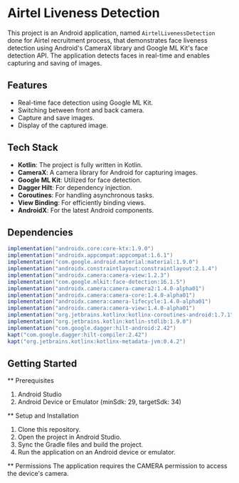 # Airtel Liveness Detection

This project is an Android application, named `AirtelLivenessDetection` done for Airtel recruitment process, that demonstrates face liveness detection using Android's CameraX library and Google ML Kit's face detection API. The application detects faces in real-time and enables capturing and saving of images.

## Features

- Real-time face detection using Google ML Kit.
- Switching between front and back camera.
- Capture and save images.
- Display of the captured image.

## Tech Stack

- **Kotlin**: The project is fully written in Kotlin.
- **CameraX**: A camera library for Android for capturing images.
- **Google ML Kit**: Utilized for face detection.
- **Dagger Hilt**: For dependency injection.
- **Coroutines**: For handling asynchronous tasks.
- **View Binding**: For efficiently binding views.
- **AndroidX**: For the latest Android components.

## Dependencies

```gradle
implementation("androidx.core:core-ktx:1.9.0")
implementation("androidx.appcompat:appcompat:1.6.1")
implementation("com.google.android.material:material:1.9.0")
implementation("androidx.constraintlayout:constraintlayout:2.1.4")
implementation("androidx.camera:camera-view:1.2.3")
implementation("com.google.mlkit:face-detection:16.1.5")
implementation("androidx.camera:camera-camera2:1.4.0-alpha01")
implementation("androidx.camera:camera-core:1.4.0-alpha01")
implementation("androidx.camera:camera-lifecycle:1.4.0-alpha01")
implementation("androidx.camera:camera-view:1.4.0-alpha01")
implementation("org.jetbrains.kotlinx:kotlinx-coroutines-android:1.7.1")
implementation("org.jetbrains.kotlin:kotlin-stdlib:1.9.0")
implementation("com.google.dagger:hilt-android:2.42")
kapt("com.google.dagger:hilt-compiler:2.42")
kapt("org.jetbrains.kotlinx:kotlinx-metadata-jvm:0.4.2")
```


## Getting Started
** Prerequisites
1. Android Studio
2. Android Device or Emulator (minSdk: 29, targetSdk: 34)

** Setup and Installation
1. Clone this repository.
2. Open the project in Android Studio.
3. Sync the Gradle files and build the project.
4. Run the application on an Android device or emulator.
   
** Permissions
The application requires the CAMERA permission to access the device's camera.
